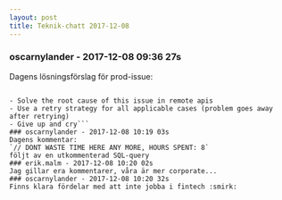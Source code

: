 ```yaml
---
layout: post
title: Teknik-chatt 2017-12-08
---
```

### oscarnylander - 2017-12-08 09:36 27s
Dagens lösningsförslag för prod-issue:
```Possible solutions:

- Solve the root cause of this issue in remote apis
- Use a retry strategy for all applicable cases (problem goes away after retrying)
- Give up and cry```
### oscarnylander - 2017-12-08 10:19 03s
Dagens kommentar:
`// DONT WASTE TIME HERE ANY MORE, HOURS SPENT: 8`
följt av en utkommenterad SQL-query
### erik.malm - 2017-12-08 10:20 02s
Jag gillar era kommentarer, våra är mer corporate...
### oscarnylander - 2017-12-08 10:20 32s
Finns klara fördelar med att inte jobba i fintech :smirk:
